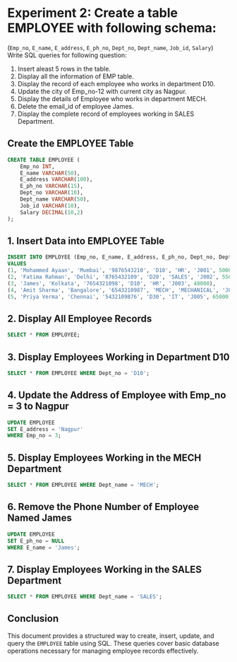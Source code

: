 # Experiment 2: Create a table EMPLOYEE with following schema: 
(`Emp_no`, `E_name`, `E_address`, `E_ph_no`, `Dept_no`, `Dept_name`, `Job_id`, `Salary`) 
Write SQL queries for following question: 
1. Insert aleast 5 rows in the table. 
2. Display all the information of EMP table. 
3. Display the record of each employee who works in department D10. 
4. Update the city of Emp_no-12 with current city as Nagpur. 
5. Display the details of Employee who works in department MECH. 
6. Delete the email_id of employee James. 
7. Display the complete record of employees working in SALES Department.



## Create the EMPLOYEE Table
```sql
CREATE TABLE EMPLOYEE (
    Emp_no INT,
    E_name VARCHAR(50),
    E_address VARCHAR(100),
    E_ph_no VARCHAR(15),
    Dept_no VARCHAR(10),
    Dept_name VARCHAR(50),
    Job_id VARCHAR(10),
    Salary DECIMAL(10,2)
);
```

## 1. Insert Data into EMPLOYEE Table
```sql
INSERT INTO EMPLOYEE (Emp_no, E_name, E_address, E_ph_no, Dept_no, Dept_name, Job_id, Salary) 
VALUES 
(1, 'Mohammed Ayaan', 'Mumbai', '9876543210', 'D10', 'HR', 'J001', 50000),
(2, 'Fatima Rahman', 'Delhi', '8765432109', 'D20', 'SALES', 'J002', 55000),
(3, 'James', 'Kolkata', '7654321098', 'D10', 'HR', 'J003', 48000),
(4, 'Amit Sharma', 'Bangalore', '6543210987', 'MECH', 'MECHANICAL', 'J004', 60000),
(5, 'Priya Verma', 'Chennai', '5432109876', 'D30', 'IT', 'J005', 65000);
```

## 2. Display All Employee Records
```sql
SELECT * FROM EMPLOYEE;
```

## 3. Display Employees Working in Department D10
```sql
SELECT * FROM EMPLOYEE WHERE Dept_no = 'D10';
```

## 4. Update the Address of Employee with Emp_no = 3 to Nagpur
```sql
UPDATE EMPLOYEE 
SET E_address = 'Nagpur' 
WHERE Emp_no = 3;
```

## 5. Display Employees Working in the MECH Department
```sql
SELECT * FROM EMPLOYEE WHERE Dept_name = 'MECH';
```

## 6. Remove the Phone Number of Employee Named James
```sql
UPDATE EMPLOYEE 
SET E_ph_no = NULL 
WHERE E_name = 'James';
```

## 7. Display Employees Working in the SALES Department
```sql
SELECT * FROM EMPLOYEE WHERE Dept_name = 'SALES';
```

## Conclusion
This document provides a structured way to create, insert, update, and query the `EMPLOYEE` table using SQL. These queries cover basic database operations necessary for managing employee records effectively.
